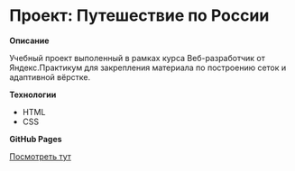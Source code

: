 # Проект: Путешествие по России

**Описание**

Учебный проект выполенный в рамках курса Веб-разработчик от Яндекс.Практикум для закрепления материала по построению сеток и адаптивной вёрстке.

**Технологии**

* HTML
* CSS

**GitHub Pages**

[Посмотреть тут](https://dariajurr.github.io/russian-travel/)
